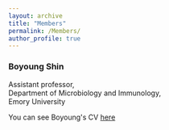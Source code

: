 ```yaml
---
layout: archive
title: "Members"
permalink: /Members/
author_profile: true
---
```




### Boyoung Shin

Assistant professor,   
Department of Microbiology and Immunology,   
Emory University  


You can see Boyoung's CV [here](https://boyoung-shin.github.io/files/BShin_CV.pdf)
